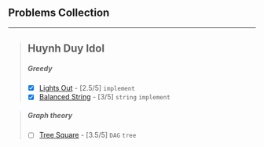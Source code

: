 ## Problems Collection
---
> Huynh Duy Idol
> ---
>##### Greedy
> - [x] [Lights Out](https://csacademy.com/contest/ioi-2016-training-round-5/#task/lights-out/) - [2.5/5] `implement` 
> - [x] [Balanced String](https://csacademy.com/contest/ioi-2016-training-round-5/#task/balanced-string) - [3/5] `string` `implement`

> ##### Graph theory
> - [ ] [Tree Square](https://csacademy.com/contest/ioi-2016-training-round-5/#task/tree-square/) - [3.5/5] `DAG` `tree`